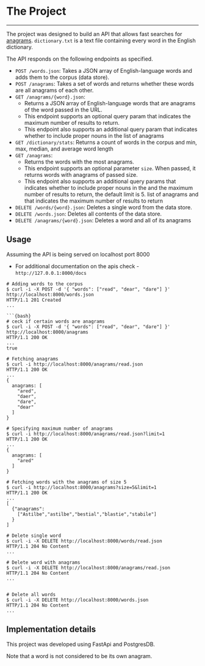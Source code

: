 # The Project

---

The project was designed to build an API that allows fast searches for [anagrams](https://en.wikipedia.org/wiki/Anagram). 
`dictionary.txt` is a text file containing every word in the English dictionary. 

The API responds on the following endpoints as specified.

- `POST /words.json`: Takes a JSON array of English-language words and adds them to the corpus (data store).
- `POST /anagrams`: Takes a set of words and returns whether these words are all anagrams of each other.
- `GET /anagrams/{word}.json`:
  - Returns a JSON array of English-language words that are anagrams of the word passed in the URL.
  - This endpoint supports an optional query param that indicates the maximum number of results to return.
  - This endpoint also supports an additional query param that indicates whether to include proper nouns in 
 the list of anagrams
- `GET /dictionary/stats`: Returns a count of words in the corpus and min, max, median, and average word length
- `GET /anagrams`:  
  - Returns the words with the most anagrams.
  - This endpoint supports an optional parameter `size`. When passed, it returns words with anagrams of passed size.
  - This endpoint also supports an additional query params that indicates whether to include proper nouns in the and 
  the maximum number of results to return, the default limit is 5. 
  list of anagrams and that indicates the maximum number of results to return
- `DELETE /words/{word}.json`: Deletes a single word from the data store.
- `DELETE /words.json`: Deletes all contents of the data store.
- `DELETE /anagrams/{word}.json`: Deletes a word and all of its anagrams

## Usage
Assuming the API is being served on localhost port 8000
  - For additional documentation on the apis check - `http://127.0.0.1:8000/docs`

```{bash}
# Adding words to the corpus
$ curl -i -X POST -d '{ "words": ["read", "dear", "dare"] }' http://localhost:8000/words.json
HTTP/1.1 201 Created
...

```{bash}
# ceck if certain words are anagrams
$ curl -i -X POST -d '{ "words": ["read", "dear", "dare"] }' http://localhost:8000/anagrams
HTTP/1.1 200 OK
...
true

# Fetching anagrams
$ curl -i http://localhost:8000/anagrams/read.json
HTTP/1.1 200 OK
...
{
  anagrams: [
    "ared",
    "daer",
    "dare",
    "dear"
  ]
}

# Specifying maximum number of anagrams
$ curl -i http://localhost:8000/anagrams/read.json?limit=1
HTTP/1.1 200 OK
...
{
  anagrams: [
    "ared"
  ]
}

# Fetching words with the anagrams of size 5
$ curl -i http://localhost:8000/anagrams?size=5&limit=1
HTTP/1.1 200 OK
...
[
  {"anagrams":
    ["Astilbe","astilbe","bestial","blastie","stabile"]
  }
]

# Delete single word
$ curl -i -X DELETE http://localhost:8000/words/read.json
HTTP/1.1 204 No Content
...

# Delete word with anagrams
$ curl -i -X DELETE http://localhost:8000/anagrams/read.json
HTTP/1.1 204 No Content
...


# Delete all words
$ curl -i -X DELETE http://localhost:8000/words.json
HTTP/1.1 204 No Content
...
```

## Implementation details
This project was developed using FastApi and PostgresDB.


Note that a word is not considered to be its own anagram.


